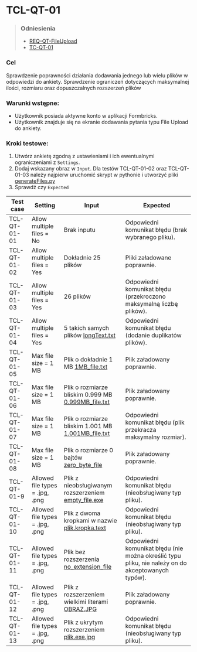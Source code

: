 # TCL-QT-01

> ### Odniesienia
>- [REQ-QT-FileUpload](https://github.com/KWAK-testing/Formbricks-tests/blob/misc-low-level-test-cases-qt/docs/requirements.md#req-qt-fileupload)
>- [TC-QT-01](https://github.com/KWAK-testing/Formbricks-tests/blob/misc-low-level-test-cases-qt/docs/test-cases/high-level/question-types.md#tc-qt-01)

### Cel
Sprawdzenie poprawności działania dodawania jednego lub wielu plików w odpowiedzi do ankiety. Sprawdzenie ograniczeń dotyczących maksymalnej ilości, rozmiaru oraz dopuszczalnych rozszerzeń plików

### Warunki wstępne:
- Użytkownik posiada aktywne konto w aplikacji Formbricks.
- Użytkownik znajduje się na ekranie dodawania pytania typu File Upload do ankiety.

### Kroki testowe:
1. Utwórz ankietę zgodną z ustawieniami i ich ewentualnymi ograniczeniami z `Settings`.
2. Dodaj wskazany obraz w `Input`. Dla testów TCL-QT-01-02 oraz TCL-QT-01-03 należy najpierw uruchomić skrypt w pythonie i utworzyć pliki [generateFiles.py](./assets/generateFiles.py)
3. Sprawdź czy `Expected`

| Test case            | Setting                                      | Input                                                                           | Expected                                                                                       |
|----------------------|----------------------------------------------|--------------------------------------------------------------------------------|-----------------------------------------------------------------------------------------------|
| TCL-QT-01-01         | Allow multiple files = No                   | Brak inputu                                                                    | Odpowiedni komunikat błędu (brak wybranego pliku).                                             |
| TCL-QT-01-02         | Allow multiple files = Yes  | Dokładnie 25 plików                                                            | Pliki załadowane poprawnie.                                                                   |
| TCL-QT-01-03         | Allow multiple files = Yes  | 26 plików                                                                      | Odpowiedni komunikat błędu (przekroczono maksymalną liczbę plików).                           |
| TCL-QT-01-04         | Allow multiple files = Yes                  | 5 takich samych plików [longText.txt](./assets/longText.txt)                                                        | Odpowiedni komunikat błędu (dodanie duplikatów plików).                                        |
| TCL-QT-01-05         | Max file size = 1 MB                       | Plik o dokładnie 1 MB [1MB_file.txt](./assets/1MB_file.txt)                                                        | Plik załadowany poprawnie.                                                                    |
| TCL-QT-01-06         | Max file size = 1 MB                       | Plik o rozmiarze bliskim 0.999 MB  [0.999MB_file.txt](./assets/0.999MB_file.txt)                                                    | Plik załadowany poprawnie.                                                                    |
| TCL-QT-01-07         | Max file size = 1 MB                       | Plik o rozmiarze bliskim 1.001 MB [1.001MB_file.txt](./assets/1.001MB_file.txt)                                                     | Odpowiedni komunikat błędu (plik przekracza maksymalny rozmiar).                              |
| TCL-QT-01-08         | Max file size = 1 MB                       | Plik o rozmiarze 0 bajtów [zero_byte_file](./assets/zero_byte_file)                                                    | Plik załadowany poprawnie.                                                 |
| TCL-QT-01-9         | Allowed file types = .jpg, .png             | Plik z nieobsługiwanym rozszerzeniem [empty_file.exe](./assets/empty_file.exe)                                    | Odpowiedni komunikat błędu (nieobsługiwany typ pliku).                                        |
| TCL-QT-01-10         | Allowed file types = .jpg, .png             | Plik z dwoma kropkami w nazwie [plik.kropka.text](./assets/plik.kropka.text)                              | Odpowiedni komunikat błędu (nieobsługiwany typ pliku).                                        |
| TCL-QT-01-11         | Allowed file types = .jpg, .png             | Plik bez rozszerzenia [no_extension_file](./assets/no_extension_file)                                                          | Odpowiedni komunikat błędu (nie można określić typu pliku, nie należy on do akceptowanych typów).                                   |
| TCL-QT-01-12         | Allowed file types = .jpg, .png             | Plik z rozszerzeniem wielkimi literami [OBRAZ.JPG](./assets/OBRAZ.JPG)                           | Plik załadowany poprawnie.                                                                    |
| TCL-QT-01-13         | Allowed file types = .jpg, .png             | Plik z ukrytym rozszerzeniem [plik.exe.jpg](./assets/plik.exe.jpg)                                    | Odpowiedni komunikat błędu (nieobsługiwany typ pliku).                                        |


